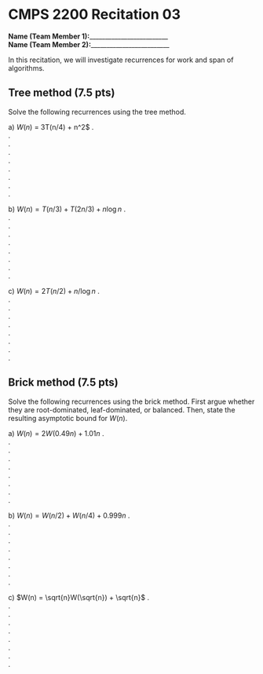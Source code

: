 # CMPS 2200  Recitation 03

**Name (Team Member 1):**_________________________  
**Name (Team Member 2):**_________________________

In this recitation, we will investigate recurrences for work and span of algorithms.

## Tree method (7.5 pts)
Solve the following recurrences using the tree method. 

a) $W(n)$ = 3T(n/4) + n^2$
.  
.  
.  
.  
.  
.  
.  
.  
.  


b) $W(n) = T(n/3)+ T(2n/3) + n \log n$
.  
.  
.  
.  
.  
.  
.  
.  
.  


c) $W(n) = 2T(n/2)+ n/ \log n$
.  
.  
.  
.  
.  
.  
.  
.  
.  


## Brick method (7.5 pts)
Solve the following recurrences using the brick method. First argue
whether they are root-dominated, leaf-dominated, or balanced. Then,
state the resulting asymptotic bound for $W(n)$.

a) $W(n) = 2 W(0.49 n) + 1.01 n$
.  
.  
.  
.  
.  
.  
.  
.  
.  

b) $W(n) = W(n/2) + W(n/4) + 0.999n$
.  
.  
.  
.  
.  
.  
.  
.  
.  

c) $W(n) = \sqrt{n}W(\sqrt{n}) + \sqrt{n}$
.  
.  
.  
.  
.  
.  
.  
.  
.  

